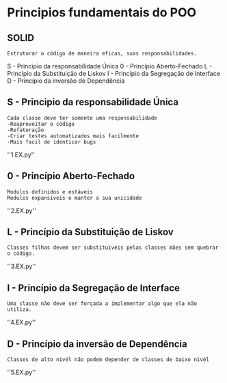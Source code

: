 # Principios fundamentais do POO

## SOLID
    Estruturar o código de maneira eficas, suas responsabilidades.

S - Principio da responsabilidade Única
0 - Princípio Aberto-Fechado
L - Princípio da Substituição de Liskov
I - Princípio da Segregação de Interface
D - Princípio da inversão de Dependência

## S - Principio da responsabilidade Única
    Cada classe deve ter somente uma responsabilidade
    -Reaproveitar o código
    -Refatoração
    -Criar testes automatizados mais facilmente
    -Mais facil de identicar bugs
''1.EX.py''

## 0 - Princípio Aberto-Fechado
    Modulos definidos e estáveis
    Modulos expansiveis e manter a sua unicidade
''2.EX.py''

## L - Princípio da Substituição de Liskov
    Classes filhas devem ser substituiveis pelas classes mães sem quebrar o código.

''3.EX.py''

## I - Princípio da Segregação de Interface
    Uma classe não deve ser forçada a implementar algo que ela não utiliza.
''4.EX.py''

## D - Princípio da inversão de Dependência
    Classes de alto nivél não podem depender de classes de baixo nivél
''5.EX.py''